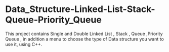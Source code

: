 # Data_Structure-Linked-List-Stack-Queue-Priority_Queue
This project contains Single and Double Linked List , Stack , Queue ,Priority Queue , in addition a menu to choose the type of Data structure you want to use it, using C++.

